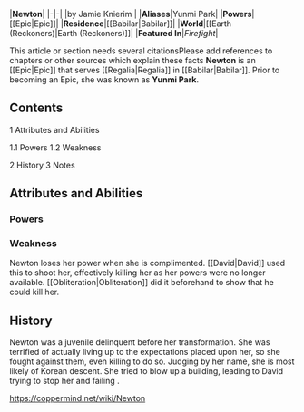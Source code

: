 |**Newton**|
|-|-|
|by  Jamie Knierim |
|**Aliases**|Yunmi Park|
|**Powers**|[[Epic\|Epic]]|
|**Residence**|[[Babilar\|Babilar]]|
|**World**|[[Earth (Reckoners)\|Earth (Reckoners)]]|
|**Featured In**|*Firefight*|

This article or section needs several citationsPlease add references to chapters or other sources which explain these facts
**Newton** is an [[Epic\|Epic]] that serves [[Regalia\|Regalia]] in [[Babilar\|Babilar]]. Prior to becoming an Epic, she was known as **Yunmi Park**.

## Contents

1 Attributes and Abilities

1.1 Powers
1.2 Weakness


2 History
3 Notes


## Attributes and Abilities
### Powers

### Weakness
Newton loses her power when she is complimented.
[[David\|David]] used this to shoot her, effectively killing her as her powers were no longer available. [[Obliteration\|Obliteration]] did it beforehand to show that he could kill her.

## History
Newton was a juvenile delinquent before her transformation. She was terrified of actually living up to the expectations placed upon her, so she fought against them, even killing to do so. Judging by her name, she is most likely of Korean descent.  She tried to blow up a building, leading to David trying to stop her and failing .



https://coppermind.net/wiki/Newton